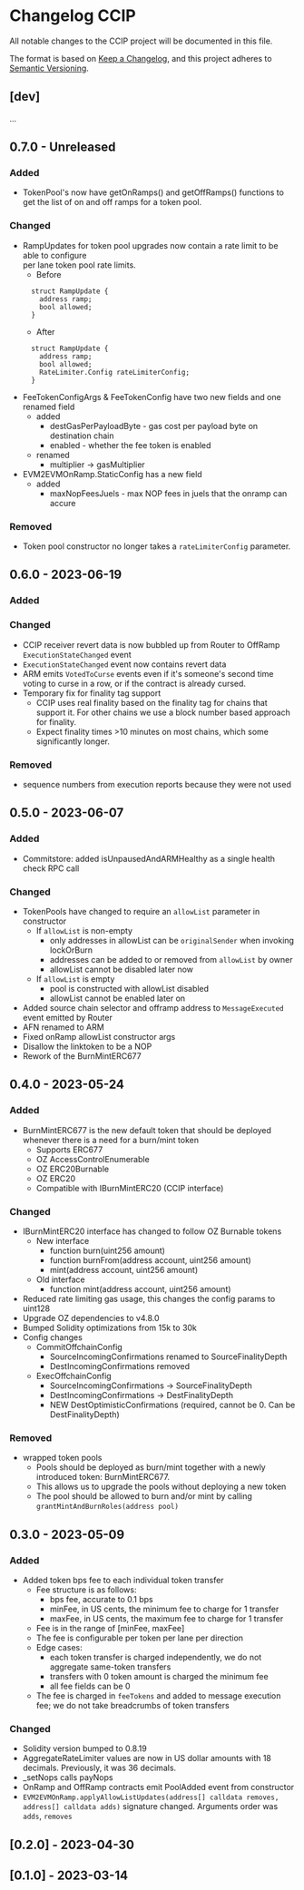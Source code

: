# Changelog CCIP

All notable changes to the CCIP project will be documented in this file.

The format is based on [Keep a Changelog](https://keepachangelog.com/en/1.0.0/),
and this project adheres to [Semantic Versioning](https://semver.org/spec/v2.0.0.html).

<!-- unreleased -->
## [dev]

...
## 0.7.0 - Unreleased

### Added
- TokenPool's now have getOnRamps() and getOffRamps() functions to get the list of on and off ramps for a token pool.


### Changed

- RampUpdates for token pool upgrades now contain a rate limit to be able to configure  
per lane token pool rate limits.
  - Before
  ```
    struct RampUpdate {
      address ramp;
      bool allowed;
    }
    ```
  - After
  ```
    struct RampUpdate {
      address ramp;
      bool allowed;
      RateLimiter.Config rateLimiterConfig;
    }
  ```
- FeeTokenConfigArgs & FeeTokenConfig have two new fields and one renamed field
  - added
    - destGasPerPayloadByte - gas cost per payload byte on destination chain
    - enabled - whether the fee token is enabled
  - renamed
    - multiplier -> gasMultiplier
- EVM2EVMOnRamp.StaticConfig has a new field
  - added
    - maxNopFeesJuels - max NOP fees in juels that the onramp can accure


### Removed
- Token pool constructor no longer takes a `rateLimiterConfig` parameter.


## 0.6.0 - 2023-06-19

### Added

### Changed
- CCIP receiver revert data is now bubbled up from Router to OffRamp `ExecutionStateChanged` event
- `ExecutionStateChanged` event now contains revert data
- ARM emits `VotedToCurse` events even if it's someone's second time voting to curse in a row, or if the contract is already cursed.
- Temporary fix for finality tag support
  - CCIP uses real finality based on the finality tag for chains that support it. For other chains we use a block number based approach for finality.
  - Expect finality times >10 minutes on most chains, which some significantly longer.  

### Removed

- sequence numbers from execution reports because they were not used 

## 0.5.0 - 2023-06-07

### Added

- Commitstore: added isUnpausedAndARMHealthy as a single health check RPC call

### Changed

- TokenPools have changed to require an `allowList` parameter in constructor
  - If `allowList` is non-empty
    - only addresses in allowList can be `originalSender` when invoking lockOrBurn
    - addresses can be added to or removed from `allowList` by owner
    - allowList cannot be disabled later now
  - If `allowList` is empty
    - pool is constructed with allowList disabled
    - allowList cannot be enabled later on
- Added source chain selector and offramp address to `MessageExecuted` event emitted by Router
- AFN renamed to ARM
- Fixed onRamp allowList constructor args
- Disallow the linktoken to be a NOP
- Rework of the BurnMintERC677

## 0.4.0 - 2023-05-24

### Added

- BurnMintERC677 is the new default token that should be deployed whenever there is a need for a burn/mint token
  - Supports ERC677
  - OZ AccessControlEnumerable
  - OZ ERC20Burnable
  - OZ ERC20
  - Compatible with IBurnMintERC20 (CCIP interface)

### Changed

- IBurnMintERC20 interface has changed to follow OZ Burnable tokens
  - New interface
    - function burn(uint256 amount)
    - function burnFrom(address account, uint256 amount)
    - mint(address account, uint256 amount)
  - Old interface
    - function mint(address account, uint256 amount)
- Reduced rate limiting gas usage, this changes the config params to uint128
- Upgrade OZ dependencies to v4.8.0
- Bumped Solidity optimizations from 15k to 30k
- Config changes
  - CommitOffchainConfig
    - SourceIncomingConfirmations renamed to SourceFinalityDepth
    - DestIncomingConfirmations removed
  - ExecOffchainConfig
    - SourceIncomingConfirmations -> SourceFinalityDepth
    - DestIncomingConfirmations -> DestFinalityDepth
    - NEW DestOptimisticConfirmations (required, cannot be 0. Can be DestFinalityDepth)

### Removed

- wrapped token pools
  - Pools should be deployed as burn/mint together with a newly introduced token: BurnMintERC677.
  - This allows us to upgrade the pools without deploying a new token
  - The pool should be allowed to burn and/or mint by calling `grantMintAndBurnRoles(address pool)`


## 0.3.0 - 2023-05-09

### Added
- Added token bps fee to each individual token transfer
  - Fee structure is as follows:
    - bps fee, accurate to 0.1 bps
    - minFee, in US cents, the minimum fee to charge for 1 transfer
    - maxFee, in US cents, the maximum fee to charge for 1 transfer
  - Fee is in the range of [minFee, maxFee] 
  - The fee is configurable per token per lane per direction
  - Edge cases:
    - each token transfer is charged independently, we do not aggregate same-token transfers
    - transfers with 0 token amount is charged the minimum fee
    - all fee fields can be 0
  - The fee is charged in `feeTokens` and added to message execution fee; we do not take breadcrumbs of token transfers

### Changed

- Solidity version bumped to 0.8.19
- AggregateRateLimiter values are now in US dollar amounts with 18 decimals. Previously, it was 36 decimals.
- _setNops calls payNops 
- OnRamp and OffRamp contracts emit PoolAdded event from constructor 
- `EVM2EVMOnRamp.applyAllowListUpdates(address[] calldata removes, address[] calldata adds)` signature changed. Arguments order was `adds`, `removes`

## [0.2.0] - 2023-04-30
## [0.1.0] - 2023-03-14
